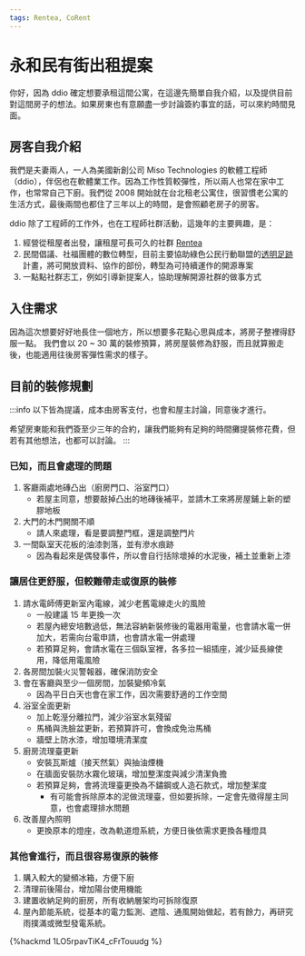 ```yaml
---
tags: Rentea, CoRent
---
```


# 永和民有街出租提案

你好，因為 ddio 確定想要承租這間公寓，在這邊先簡單自我介紹，以及提供目前對這間房子的想法。如果房東也有意願盡一步討論簽約事宜的話，可以來約時間見面。

## 房客自我介紹

我們是夫妻兩人，一人為美國新創公司 Miso Technologies 的軟體工程師（ddio），伴侶也在軟體業工作。因為工作性質較彈性，所以兩人也常在家中工作，也常常自己下廚。我們從 2008 開始就在台北租老公寓住，很習慣老公寓的生活方式，最後兩間也都住了三年以上的時間，是會照顧老房子的房客。

ddio 除了工程師的工作外，也在工程師社群活動，這幾年的主要興趣，是：

1. 經營從租屋者出發，讓租屋可長可久的社群 [Rentea](https://g0v.hackmd.io/@ddio/rentea-tue)
2. 民間倡議、社福團體的數位轉型，目前主要協助綠色公民行動聯盟的[透明足跡](https://thaubing.gcaa.org.tw/)計畫，將可開放資料、協作的部份，轉型為可持續運作的開源專案
3. 一點點社群志工，例如引導新提案人，協助理解開源社群的做事方式

## 入住需求

因為這次想要好好地長住一個地方，所以想要多花點心思與成本，將房子整裡得舒服一點。
我們會以 20 ~ 30 萬的裝修預算，將房屋裝修為舒服，而且就算搬走後，也能適用往後房客彈性需求的樣子。

## 目前的裝修規劃

:::info
以下皆為提議，成本由房客支付，也會和屋主討論，同意後才進行。

希望房東能和我們簽至少三年的合約，讓我們能夠有足夠的時間攤提裝修花費，但若有其他想法，也都可以討論。
:::

### 已知，而且會處理的問題

1. 客廳兩處地磚凸出（廚房門口、浴室門口）
   - 若屋主同意，想要敲掉凸出的地磚後補平，並請木工來將房屋鋪上新的塑膠地板
2. 大門的木門開關不順
   - 請人來處理，看是要調整門框，還是調整門片
3. 一間臥室天花板的油漆剝落，並有滲水痕跡
   - 因為看起來是偶發事件，所以會自行括除壞掉的水泥後，補土並重新上漆

### 讓居住更舒服，但較難帶走或復原的裝修

1. 請水電師傅更新室內電線，減少老舊電線走火的風險
   - 一般建議 15 年更換一次
   - 若屋內總安培數過低，無法容納新裝修後的電器用電量，也會請水電一併加大，若需向台電申請，也會請水電一併處理
   - 若預算足夠，會請水電在三個臥室裡，各多拉一組插座，減少延長線使用，降低用電風險
2. 各房間加裝火災警報器，確保消防安全
3. 會在客廳與至少一個房間，加裝變頻冷氣
   - 因為平日白天也會在家工作，因次需要舒適的工作空間
4. 浴室全面更新
   - 加上乾溼分離拉門，減少浴室水氣殘留
   - 馬桶與洗臉盆更新，若預算許可，會換成免治馬桶
   - 牆壁上防水漆，增加環境清潔度
5. 廚房流理臺更新
   - 安裝瓦斯爐（接天然氣）與抽油煙機
   - 在牆面安裝防水霧化玻璃，增加整潔度與減少清潔負擔
   - 若預算足夠，會將流理臺更換為不鏽鋼或人造石款式，增加整潔度
     - 有可能會拆除原本的泥做流理臺，但如要拆除，一定會先徵得屋主同意，也會處理排水問題
6. 改善屋內照明
   - 更換原本的燈座，改為軌道燈系統，方便日後依需求更換各種燈具

### 其他會進行，而且很容易復原的裝修

1. 購入較大的變頻冰箱，方便下廚
2. 清理前後陽台，增加陽台使用機能
3. 建置收納足夠的廚房，所有收納層架均可拆除復原
4. 屋內節能系統，從基本的電力監測、遮陰、通風開始做起，若有餘力，再研究雨撲滿或微型發電系統。


{%hackmd 1LO5rpavTiK4_cFrTouudg %}
